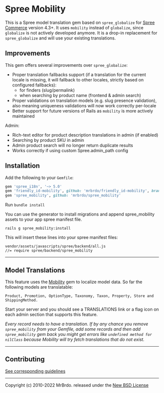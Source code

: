 # Spree Mobility

This is a Spree model translation gem based on `spree_globalize` for [Spree Commerce][1] version 4.3+.
It uses `mobility` instead of `globalize`, since `globalize` is not actively developed anymore.
It is a drop-in replacement for `spree_globalize` and will use your existing translations.

## Improvements

This gem offers several improvements over `spree_globalize`:

* Proper translation fallbacks support (if a translation for the current locale is missing, it will fallback to other locales, strictly based on configured fallbacks):
  * for finders (slug/permalink)
  * when searching by product name (frontend & admin search)
* Proper validations on translation models (e.g. slug presence validation), also meaning uniqueness validations will now work correctly per-locale
* Better support for future versions of Rails as `mobility` is more actively maintained

Admin:

* Rich-text editor for product description translations in admin (if enabled)
* Searching by product SKU in admin
* Admin product search will no longer return duplicate results
* Works correctly if using custom Spree.admin_path config

## Installation

Add the following to your `Gemfile`:

```ruby
gem 'spree_i18n', '~> 5.0'
gem 'friendly_id-mobility', github: 'mrbrdo/friendly_id-mobility', branch: 'master'
gem 'spree_mobility', github: 'mrbrdo/spree_mobility'
```

Run `bundle install`

You can use the generator to install migrations and append spree_mobility assets to
your app spree manifest file.

    rails g spree_mobility:install

This will insert these lines into your spree manifest files:

```
vendor/assets/javascripts/spree/backend/all.js
//= require spree/backend/spree_mobility
```

---

## Model Translations

This feature uses the [Mobility][3] gem to localize model data.
So far the following models are translatable:

    Product, Promotion, OptionType, Taxonomy, Taxon, Property, Store and ShippingMethod.

Start your server and you should see a TRANSLATIONS link or a flag icon on each
admin section that supports this feature.

*Every record needs to have a translation. If by any chance you remove `spree_mobility`
from your Gemfile, add some records and then add `spree_mobility` gem back you might get
errors like ``undefined method for nilClass`` because Mobility will try fetch
translations that do not exist.*

---

## Contributing

[See corresponding guidelines][7]

---

Copyright (c) 2010-2022 MrBrdo. released under the [New BSD License][6]

[1]: http://spreecommerce.org
[2]: http://guides.spreecommerce.org/developer/i18n.html
[3]: https://github.com/shioyama/mobility
[5]: https://github.com/spree-contrib/spree_globalize/graphs/contributors
[6]: https://github.com/mrbrdo/spree_mobility/blob/master/LICENSE.md
[7]: https://github.com/mrbrdo/spree_mobility/blob/master/CONTRIBUTING.md
[8]: https://github.com/spree-contrib/spree_i18n
